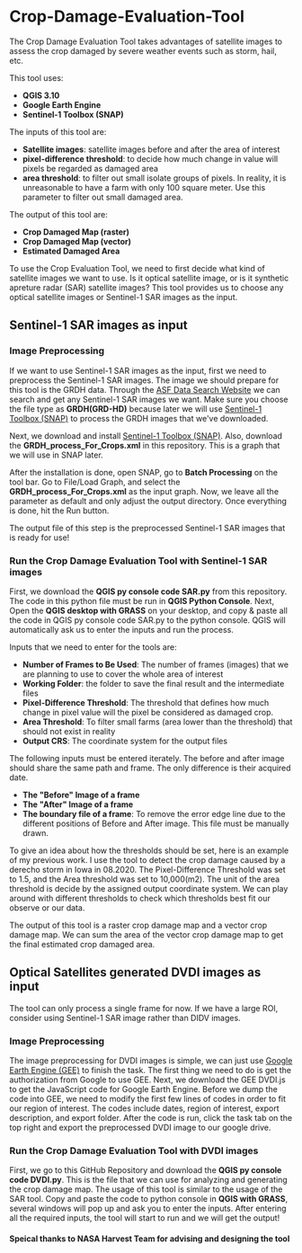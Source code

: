 # Crop-Damage-Evaluation-Tool
The Crop Damage Evaluation Tool takes advantages of satellite images to assess the crop damaged by severe weather events such as storm, hail, etc.

This tool uses:
* **QGIS 3.10**
* **Google Earth Engine**
* **Sentinel-1 Toolbox (SNAP)**

The inputs of this tool are:
* **Satellite images**: satellite images before and after the area of interest
* **pixel-difference threshold**: to decide how much change in value will pixels be regarded as damaged area
* **area threshold**: to filter out small isolate groups of pixels. In reality, it is unreasonable to have a farm with only 100 square meter. Use this parameter to filter out small damaged area.

The output of this tool are:
* **Crop Damaged Map (raster)**
* **Crop Damaged Map (vector)**
* **Estimated Damaged Area**



To use the Crop Evaluation Tool, we need to first decide what kind of satellite images we want to use. Is it optical satellite image, or is it synthetic apreture radar (SAR) satellite images? This tool provides us to choose any optical satellite images or Sentinel-1 SAR images as the input.

## Sentinel-1 SAR images as input

### Image Preprocessing
If we want to use Sentinel-1 SAR images as the input, first we need to preprocess the Sentinel-1 SAR images. The image we should prepare for this tool is the GRDH data. Through the [ASF Data Search Website](https://search.asf.alaska.edu/#/) we can search and get any Sentinel-1 SAR images we want. Make sure you choose the file type as **GRDH(GRD-HD)** because later we will use [Sentinel-1 Toolbox (SNAP)](http://step.esa.int/main/download/) to process the GRDH images that we've downloaded. 

Next, we download and install [Sentinel-1 Toolbox (SNAP)](http://step.esa.int/main/download/). Also, download the **GRDH_process_For_Crops.xml** in this repository. This is a graph that we will use in SNAP later.

After the installation is done, open SNAP, go to **Batch Processing** on the tool bar. Go to File/Load Graph, and select the **GRDH_process_For_Crops.xml** as the input graph. Now, we leave all the parameter as default and only adjust the output directory. Once everything is done, hit the Run button.

The output file of this step is the preprocessed Sentinel-1 SAR images that is ready for use!

### Run the Crop Damage Evaluation Tool with Sentinel-1 SAR images
First, we download the **QGIS py console code SAR.py** from this repository. The code in this python file must be run in **QGIS Python Console**. Next, Open the **QGIS desktop with GRASS** on your desktop, and copy & paste all the code in QGIS py console code SAR.py to the python console. QGIS will automatically ask us to enter the inputs and run the process. 

Inputs that we need to enter for the tools are:
* **Number of Frames to Be Used**: The number of frames (images) that we are planning to use to cover the whole area of interest
* **Working Folder**: the folder to save the final result and the intermediate files
* **Pixel-Difference Threshold**: The threshold that defines how much change in pixel value will the pixel be considered as damaged crop. 
* **Area Threshold**: To filter small farms (area lower than the threshold) that should not exist in reality
* **Output CRS**: The coordinate system for the output files

The following inputs must be entered iterately. The before and after image should share the same path and frame. The only difference is their acquired date.
* **The "Before" Image of a frame**
* **The "After" Image of a frame**
* **The boundary file of a frame**: To remove the error edge line due to the different positions of Before and After image. This file must be manually drawn.

To give an idea about how the thresholds should be set, here is an example of my previous work. I use the tool to detect the crop damage caused by a derecho storm in Iowa in 08.2020. The Pixel-Difference Threshold was set to 1.5, and the Area threshold was set to 10,000(m2). The unit of the area threshold is decide by the assigned output coordinate system. We can play around with different thresholds to check which thresholds best fit our observe or our data.

The output of this tool is a raster crop damage map and a vector crop damage map. We can sum the area of the vector crop damage map to get the final estimated crop damaged area. 

## Optical Satellites generated DVDI images as input

The tool can only process a single frame for now. If we have a large ROI, consider using Sentinel-1 SAR image rather than DIDV images.

### Image Preprocessing
The image preprocessing for DVDI images is simple, we can just use [Google Earth Engine (GEE)](https://earthengine.google.com/) to finish the task. The first thing we need to do is get the authorization from Google to use GEE. Next, we download the GEE DVDI.js to get the JavaScript code for Google Earth Engine. Before we dump the code into GEE, we need to modify the first few lines of codes in order to fit our region of interest. The codes include dates, region of interest, export description, and export folder. After the code is run, click the task tab on the top right and export the preprocessed DVDI image to our google drive. 

### Run the Crop Damage Evaluation Tool with DVDI images
First, we go to this GitHub Repository and download the **QGIS py console code DVDI.py**. This is the file that we can use for analyzing and generating the crop damage map. The usage of this tool is similar to the usage of the SAR tool. Copy and paste the code to python console in **QGIS with GRASS**, several windows will pop up and ask you to enter the inputs. After entering all the required inputs, the tool will start to run and we will get the output!




#### Speical thanks to **NASA Harvest Team** for advising and designing the tool
